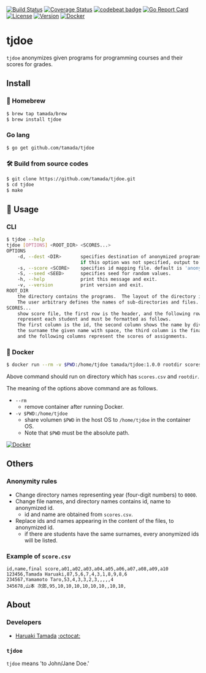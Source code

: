 [![Build Status](https://travis-ci.com/tamada/tjdoe.svg?branch=master)](https://travis-ci.com/tamada/tjdoe)
[![Coverage Status](https://coveralls.io/repos/github/tamada/tjdoe/badge.svg?branch=master)](https://coveralls.io/github/tamada/tjdoe?branch=master)
[![codebeat badge](https://codebeat.co/badges/146e0708-dd30-405c-ae4b-9d1e4c2626e2)](https://codebeat.co/projects/github-com-tamada-tjdoe-master)
[![Go Report Card](https://goreportcard.com/badge/github.com/tamada/tjdoe)](https://goreportcard.com/report/github.com/tamada/tjdoe)
[![License](https://img.shields.io/badge/License-Apache%202.0-blue.svg)](https://github.com/tamada/tjdoe/blob/master/LICENSE)
[![Version](https://img.shields.io/badge/Version-1.0.0-yellowgreen.svg)](https://github.com/tamada/tjdoe/releases/tag/v1.0.0)
[![Docker](https://img.shields.io/badge/docker-tamada%2Ftjdoe%3Alatest-blue?logo=docker&style=social)](https://github.com/users/tamada/packages/container/package/tjdoe)


# tjdoe

`tjdoe` anonymizes given programs for programming courses and their scores for grades.

## Install

### :beer: Homebrew

```sh
$ brew tap tamada/brew
$ brew install tjdoe
```

### Go lang

```sh
$ go get github.com/tamada/tjdoe
```

### :hammer_and_wrench: Build from source codes

```sh
$ git clone https://github.com/tamada/tjdoe.git
$ cd tjdoe
$ make
```

## :fork_and_knife: Usage

### CLI

```sh
$ tjdoe --help
tjdoe [OPTIONS] <ROOT_DIR> <SCORES...>
OPTIONS
    -d, --dest <DIR>       specifies destination of anonymized programs.
                           if this option was not specified, output to 'dest' directory.
    -s, --score <SCORE>    specifies id mapping file. default is 'anonymized_score.csv'
    -S, --seed <SEED>      specifies seed for random values.
    -h, --help             print this message and exit.
    -v, --version          print version and exit.
ROOT_DIR
    the directory contains the programs.  The layout of the directory is arbitrary.
    The user arbitrary defines the names of sub-directories and files.
SCORES...
    show score file, the first row is the header, and the following rows
    represent each student and must be formatted as follows.
    The first column is the id, the second column shows the name by dividing
    the surname the given name with space, the third column is the final score,
    and the following columns represent the scores of assignments.
```

### :whale: Docker

```sh
$ docker run --rm -v $PWD:/home/tjdoe tamada/tjdoe:1.0.0 rootdir scores.csv...
```

Above command should run on directory which has `scores.csv` and `rootdir`.

The meaning of the options above command are as follows.

* `--rm`
    * remove container after running Docker.
* `-v $PWD:/home/tjdoe`
    * share volumen `$PWD` in the host OS to `/home/tjdoe` in the container OS.
    * Note that `$PWD` must be the absolute path.

[![Docker](https://img.shields.io/badge/docker-tamada%2Ftjdoe%3Alatest-blue?logo=docker&style=social)](https://github.com/users/tamada/packages/container/package/tjdoe)

## Others

### Anonymity rules

* Change directory names representing year (four-digit numbers) to `0000`.
* Change file names, and directory names contains id, name to anonymized id.
    * id and name are obtained from `scores.csv`.
* Replace ids and names appearing in the content of the files, to anonymized id.
    * if there are students have the same surnames, every anonymized ids will be listed.

### Example of `score.csv`

```csv
id,name,final score,a01,a02,a03,a04,a05,a06,a07,a08,a09,a10
123456,Tamada Haruaki,87,5,6,7,4,3,1,8,9,8,6
234567,Yamamoto Taro,53,4,3,3,2,3,,,,,4
345678,山本 次郎,95,10,10,10,10,10,10,,10,10,
```

## About

### Developers

* [Haruaki Tamada](https://tamada.github.io) [:octocat:](https://github.com/tamada)

### `tjdoe`

`tjdoe` means 'to John/Jane Doe.'

